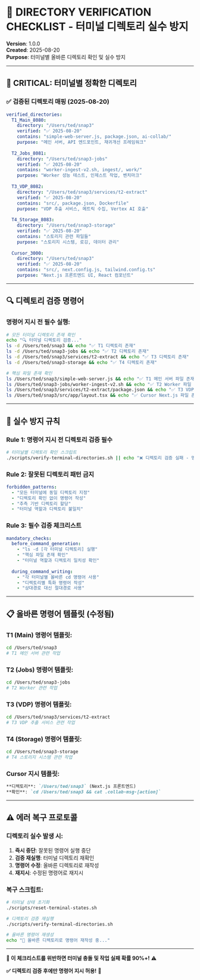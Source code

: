 # 🚨 DIRECTORY VERIFICATION CHECKLIST - 터미널 디렉토리 실수 방지

**Version**: 1.0.0  
**Created**: 2025-08-20  
**Purpose**: 터미널별 올바른 디렉토리 확인 및 실수 방지

---

## 🎯 **CRITICAL: 터미널별 정확한 디렉토리**

### **✅ 검증된 디렉토리 매핑 (2025-08-20)**

```yaml
verified_directories:
  T1_Main_8080:
    directory: "/Users/ted/snap3"
    verified: "✅ 2025-08-20"
    contains: "simple-web-server.js, package.json, ai-collab/"
    purpose: "메인 서버, API 엔드포인트, 재귀개선 프레임워크"
  
  T2_Jobs_8081:
    directory: "/Users/ted/snap3-jobs"
    verified: "✅ 2025-08-20"
    contains: "worker-ingest-v2.sh, ingest/, work/"
    purpose: "Worker 성능 테스트, 인제스트 작업, 벤치마크"
  
  T3_VDP_8082:
    directory: "/Users/ted/snap3/services/t2-extract"
    verified: "✅ 2025-08-20"
    contains: "src/, package.json, Dockerfile"
    purpose: "VDP 추출 서비스, 메트릭 수집, Vertex AI 호출"
  
  T4_Storage_8083:
    directory: "/Users/ted/snap3-storage"
    verified: "✅ 2025-08-20"
    contains: "스토리지 관련 파일들"
    purpose: "스토리지 시스템, 로깅, 데이터 관리"
  
  Cursor_3000:
    directory: "/Users/ted/snap3"
    verified: "✅ 2025-08-20"
    contains: "src/, next.config.js, tailwind.config.ts"
    purpose: "Next.js 프론트엔드 UI, React 컴포넌트"
```

---

## 🔍 **디렉토리 검증 명령어**

### **명령어 지시 전 필수 실행:**
```bash
# 모든 터미널 디렉토리 존재 확인
echo "🔍 터미널 디렉토리 검증..."
ls -d /Users/ted/snap3 && echo "✅ T1 디렉토리 존재"
ls -d /Users/ted/snap3-jobs && echo "✅ T2 디렉토리 존재"
ls -d /Users/ted/snap3/services/t2-extract && echo "✅ T3 디렉토리 존재"
ls -d /Users/ted/snap3-storage && echo "✅ T4 디렉토리 존재"

# 핵심 파일 존재 확인
ls /Users/ted/snap3/simple-web-server.js && echo "✅ T1 메인 서버 파일 존재"
ls /Users/ted/snap3-jobs/worker-ingest-v2.sh && echo "✅ T2 Worker 파일 존재"
ls /Users/ted/snap3/services/t2-extract/package.json && echo "✅ T3 VDP 서비스 존재"
ls /Users/ted/snap3/src/app/layout.tsx && echo "✅ Cursor Next.js 파일 존재"
```

---

## 🚨 **실수 방지 규칙**

### **Rule 1: 명령어 지시 전 디렉토리 검증 필수**
```bash
# 터미널별 디렉토리 확인 스크립트
./scripts/verify-terminal-directories.sh || echo "❌ 디렉토리 검증 실패 - 명령어 지시 중단"
```

### **Rule 2: 잘못된 디렉토리 패턴 금지**
```yaml
forbidden_patterns:
  - "모든 터미널에 동일 디렉토리 지정"
  - "디렉토리 확인 없이 명령어 작성"
  - "추측 기반 디렉토리 할당"
  - "터미널 역할과 디렉토리 불일치"
```

### **Rule 3: 필수 검증 체크리스트**
```yaml
mandatory_checks:
  before_command_generation:
    - "ls -d [각 터미널 디렉토리] 실행"
    - "핵심 파일 존재 확인"
    - "터미널 역할과 디렉토리 일치성 확인"
  
  during_command_writing:
    - "각 터미널별 올바른 cd 명령어 사용"
    - "디렉토리별 특화 명령어 작성"
    - "상대경로 대신 절대경로 사용"
```

---

## 📋 **올바른 명령어 템플릿 (수정됨)**

### **T1 (Main) 명령어 템플릿:**
```bash
cd /Users/ted/snap3
# T1 메인 서버 관련 작업
```

### **T2 (Jobs) 명령어 템플릿:**
```bash
cd /Users/ted/snap3-jobs
# T2 Worker 관련 작업
```

### **T3 (VDP) 명령어 템플릿:**
```bash
cd /Users/ted/snap3/services/t2-extract
# T3 VDP 추출 서비스 관련 작업
```

### **T4 (Storage) 명령어 템플릿:**
```bash
cd /Users/ted/snap3-storage
# T4 스토리지 시스템 관련 작업
```

### **Cursor 지시 템플릿:**
```markdown
**디렉토리**: `/Users/ted/snap3` (Next.js 프론트엔드)
**확인**: `cd /Users/ted/snap3 && cat .collab-msg-[action]`
```

---

## ⚠️ **에러 복구 프로토콜**

### **디렉토리 실수 발생 시:**
1. **즉시 중단**: 잘못된 명령어 실행 중단
2. **검증 재실행**: 터미널 디렉토리 재확인
3. **명령어 수정**: 올바른 디렉토리로 재작성
4. **재지시**: 수정된 명령어로 재지시

### **복구 스크립트:**
```bash
# 터미널 상태 초기화
./scripts/reset-terminal-states.sh

# 디렉토리 검증 재실행
./scripts/verify-terminal-directories.sh

# 올바른 명령어 재생성
echo "🔄 올바른 디렉토리로 명령어 재작성 중..."
```

---

**🚨 이 체크리스트를 위반하면 터미널 충돌 및 작업 실패 확률 90%+!** ⚠️

**✅ 디렉토리 검증 후에만 명령어 지시 허용!** 🎯
